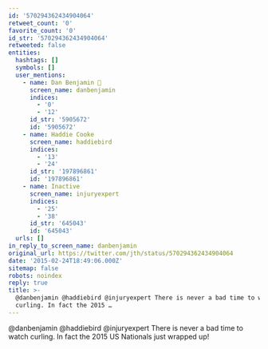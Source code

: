 ```yaml
---
id: '570294362434904064'
retweet_count: '0'
favorite_count: '0'
id_str: '570294362434904064'
retweeted: false
entities:
  hashtags: []
  symbols: []
  user_mentions:
    - name: Dan Benjamin 👻
      screen_name: danbenjamin
      indices:
        - '0'
        - '12'
      id_str: '5905672'
      id: '5905672'
    - name: Haddie Cooke
      screen_name: haddiebird
      indices:
        - '13'
        - '24'
      id_str: '197896861'
      id: '197896861'
    - name: Inactive
      screen_name: injuryexpert
      indices:
        - '25'
        - '38'
      id_str: '645043'
      id: '645043'
  urls: []
in_reply_to_screen_name: danbenjamin
original_url: https://twitter.com/jth/status/570294362434904064
date: '2015-02-24T18:49:06.000Z'
sitemap: false
robots: noindex
reply: true
title: >-
  @danbenjamin @haddiebird @injuryexpert There is never a bad time to watch
  curling. In fact the 2015 …
---
```


@danbenjamin @haddiebird @injuryexpert There is never a bad time to watch curling. In fact the 2015 US Nationals just wrapped up!